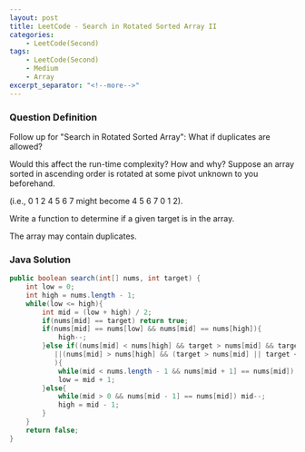 ```yaml
---
layout: post
title: LeetCode - Search in Rotated Sorted Array II
categories:
    - LeetCode(Second)
tags:
    - LeetCode(Second)
    - Medium
    - Array
excerpt_separator: "<!--more-->"
---
```


### Question Definition

Follow up for "Search in Rotated Sorted Array":
What if duplicates are allowed?

Would this affect the run-time complexity? How and why?
Suppose an array sorted in ascending order is rotated at some pivot unknown to you beforehand.
<!--more-->

(i.e., 0 1 2 4 5 6 7 might become 4 5 6 7 0 1 2).

Write a function to determine if a given target is in the array.

The array may contain duplicates.
### Java Solution
```java
public boolean search(int[] nums, int target) {
    int low = 0;
    int high = nums.length - 1;
    while(low <= high){
        int mid = (low + high) / 2;
        if(nums[mid] == target) return true;
        if(nums[mid] == nums[low] && nums[mid] == nums[high]){
            high--;
        }else if((nums[mid] < nums[high] && target > nums[mid] && target <= nums[high])
           ||(nums[mid] > nums[high] && (target > nums[mid] || target < nums[low]))
           ){
            while(mid < nums.length - 1 && nums[mid + 1] == nums[mid]) mid++;
            low = mid + 1;
        }else{
            while(mid > 0 && nums[mid - 1] == nums[mid]) mid--;
            high = mid - 1;
        }
    }
    return false;
}
```